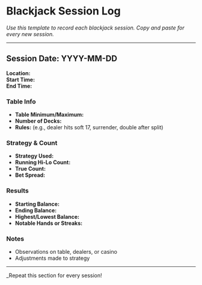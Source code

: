 # Blackjack Session Log

_Use this template to record each blackjack session. Copy and paste for every new session._

---

## Session Date: YYYY-MM-DD
**Location:**  
**Start Time:**  
**End Time:**  

### Table Info
- **Table Minimum/Maximum:**  
- **Number of Decks:**  
- **Rules:** (e.g., dealer hits soft 17, surrender, double after split)

### Strategy & Count
- **Strategy Used:**  
- **Running Hi-Lo Count:**  
- **True Count:**  
- **Bet Spread:**  

### Results
- **Starting Balance:**  
- **Ending Balance:**  
- **Highest/Lowest Balance:**  
- **Notable Hands or Streaks:**  

### Notes
- Observations on table, dealers, or casino
- Adjustments made to strategy

---

_Repeat this section for every session!
